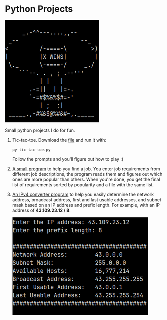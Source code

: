 # Python Projects

![Epic Victory Explosion Image](./img/explosion.png)

Small python projects I do for fun.

1. Tic-tac-toe. Download the [file](./tic-tac-toe.py) and run it with:

   ```
   py tic-tac-toe.py
   ```

   Follow the prompts and you'll figure out how to play :)

1. [A small program](./requirements_sorter.py) to help you find a job.
   You enter job requirements from different job descriptions, the program
   reads them and figures out which ones are more popular than others. When
   you're done, you get the final list of requirements sorted by popularity and
   a file with the same list.

1. [An IPv4 converter program](./ip_converter.py) to help you easily determine
   the network address, broadcast address, first and last usable addresses, and
   subnet mask based on an IP address and prefix length. For example, with an
   IP address of **43.109.23.12 / 8**:

   ![IP conversion example](./img/ip_example.png)
